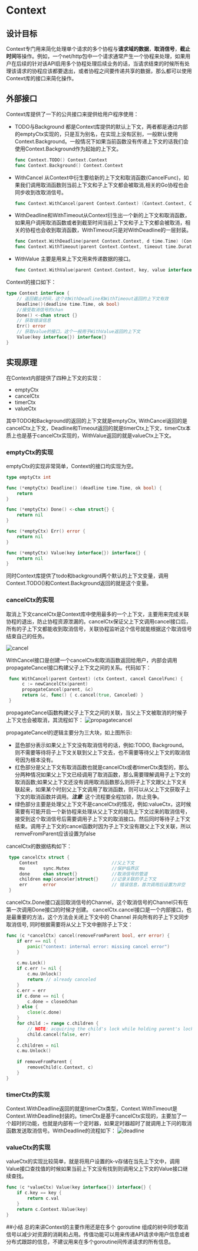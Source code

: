 # Context 
## 设计目标
Context专门用来简化处理单个请求的多个协程与**请求域的数据**，**取消信号**，**截止时间**等操作。例如，一个net/http包中一个请求通常产生一个协程来处理，如果用户在后续的针对该API启用多个协程处理后续业务的话，当请求结束的时候所有处理该请求的协程应该都要退出，或者协程之间要传递共享的数据，那么都可以使用Context库的接口来简化操作。
## 外部接口
Context库提供了一下的公共接口来提供给用户程序使用：
* TODO与Background 都是Context库提供的默认上下文，两者都是通过内部的emptyCtx实现的，只是互为别名，在实现上没有区别，一般默认使用Context.Background。一般情况下如果当前函数没有传递上下文的话我们会使用Context.Background作为起始的上下文。
    ``` go
    func Context.TODO() Context.Context
    func Context.Background() Context.Context
    ```
* WithCancel 从Context中衍生要给新的上下文和取消函数(CancelFunc)，如果我们调用取消函数则当前上下文和子上下文都会被取消,相关的Go协程也会同步收到改取消信号。
    ``` go
    func Context.WithCancel(parent Context.Context) (Context.Context, Context.CancelFunc)
    ```
* WithDeadline和WithTimeout从Context衍生出一个新的上下文和取消函数，如果用户调用取消函数或者到截至时间当前上下文和子上下文都会被取消，相关的协程也会收到取消函数，WithTimeout只是对WithDeadline的一层封装。
    ``` go
    func Context.WithDeadline(parent Context.Context, d time.Time) (Context.Context, Context.CancelFunc)
    func Context.WithTimeout(parent Context.Context, timeout time.Duration) (Context.Context, Context.CancelFunc)
    ```
* WithValue 主要是用来上下文用来传递数据的接口。
    ``` go
    func Context.WithValue(parent Context.Context, key, value interface{}) Context.Context
    ```
Context的接口如下：
``` Go
type Context interface {
    // 返回截止时间，这个对WithDeadline和WithTimeout返回的上下文有效
    Deadline()(deadline time.Time, ok bool)
    //接受取消信号的chan
    Done() <-chan struct {}
    // 获取错误信息
    Err() error
    // 获取value的接口，这个一般用于WithValue返回的上下文
    Value(key interface{}) interface{}
}
```
## 实现原理
在Context内部提供了四种上下文的实现：
* emptyCtx
* cancelCtx
* timerCtx
* valueCtx

其中TODO和Background的返回的上下文就是emptyCtx, WithCancel返回的是cancelCtx上下文，Deadline和Timeout返回的就是timerCtx上下文，timerCtx本质上也是基于cancelCtx实现的，WithValue返回的就是valueCtx上下文。

### emptyCtx的实现
emptyCtx的实现非常简单，Context的接口均实现为空。
``` Go
type emptyCtx int 

func (*emptyCtx) Deadline() (deadline time.Time, ok bool) {
    return
}

func (*emptyCtx) Done() <-chan struct{} {
    return nil 
}

func (*emptyCtx) Err() error {
    return nil 
}

func (*emptyCtx) Value(key interface{}) interface{} {
    return nil 
}
```
同时Context库提供了todo和background两个默认的上下文变量，调用Context.TODO()和Context.Background返回的就是这个变量。

### cancelCtx的实现

取消上下文cancelCtx是Context库中使用最多的一个上下文，主要用来完成关联协程的退出，防止协程资源泄漏的。cancelCtx保证父上下文调用cancel接口后，所有的子上下文都能收到取消信号，关联协程监听这个信号就能根据这个取消信号结束自己的任务。

![cancel](./assets/cancel.drawio.svg)

WithCancel接口是创建一个cancelCtx和取消函数返回给用户，内部会调用propagateCancel接口构建父子上下文之间的关系。代码如下：

```go
 func WithCancel(parent Context) (ctx Context, cancel CancelFunc) {
      c := newCancelCtx(parent)
      propagateCancel(parent, &c)
      return &c, func() { c.cancel(true, Canceled) }
 }
```
propagateCancel函数构建父子上下文之间的关联，当父上下文被取消的时候子上下文也会被取消，其流程如下：
![propagatecancel](./assets/propagatecancel.drawio.svg)

propagateCancel的逻辑主要分为三大块，如上图所示:
* 蓝色部分表示如果父上下文没有取消信号的话，例如:TODO, Background。
则不需要等待将子上下文关联到父上下文去，也不需要等待父上下文的取消信号因为根本没有。
* 红色部分是父上下文有取消函数也就是cancelCtx或者timerCtx类型的，那么分两种情况如果父上下文已经调用了取消函数，那么需要理解调用子上下文的取消函数;如果父上下文还没有调用取消函数那么则将子上下文跟父上下文关联起来，如果某个时刻父上下文调用了取消函数，则可以从父上下文获取子上下文的取消函数并调用。***注意***: 这个流程要全程加锁，防止竞争。
* 绿色部分主要是处理父上下文不是cancelCtx的情况，例如:valueCtx，这时候需要有可能开启一个新协程来处理从父上下文的祖先上下文过来的取消信号，接受到这个取消信号后需要调用子上下文的取消接口。然后同时等待子上下文结束。调用子上下文的cancel函数时因为子上下文没有跟父上下文关联，所以remveFromParent应该设置为false

cancelCtx的数据结构如下：
``` Go
 type cancelCtx struct {
     Context                            //父上下文
     mu       sync.Mutex                //保护临界区
     done     chan struct{}             //取消信号的管道
     children map[canceler]struct{}     //记录关联的子上下文
     err      error                     // 错误信息，首次调用后设置为非空
 }
```
cancelCtx.Done接口返回取消信号的Channel，这个取消信号的Channel只有在第一次调用Done接口的时候才创建。
cancelCtx.cancel接口是一个内部接口，也是最重要的方法，这个方法会关闭上下文中的 Channel 并向所有的子上下文同步取消信号, 同时根据需要将从父上下文中删除子上下文：
``` Go
func (c *cancelCtx) cancel(removeFromParent bool, err error) {
    if err == nil {
	    panic("context: internal error: missing cancel error")
    }
    
    c.mu.Lock()
    if c.err != nil {
	    c.mu.Unlock()
	    return // already canceled
    }
    c.err = err
    if c.done == nil {
    	c.done = closedchan
    } else {
    	close(c.done)
    }
    for child := range c.children {
    	// NOTE: acquiring the child's lock while holding parent's lock.
    	child.cancel(false, err)
    }
    c.children = nil
    c.mu.Unlock()
    
    if removeFromParent {
    	removeChild(c.Context, c)
    }
}
```

### timerCtx的实现
Context.WithDeadline返回的就是timerCtx类型，Context.WithTimeout是Context.WithDeadline封装的。timerCtx是基于cancelCtx实现的，主要加了一个超时的功能，也就是内部有一个定时器，如果定时器超时了就调用上下问的取消函数发送取消信号。WithDeadline的流程如下：
![deadline](./assets/deadline.drawio.svg)

### valueCtx的实现

valueCtx的实现比较简单，就是将用户设置的k-v存储在当先上下文中，调用Value接口查找值的时候如果当前上下文没有找到则调用父上下文的Value接口继续查找。
``` Go
func (c *valueCtx) Value(key interface{}) interface{} {
	if c.key == key {
		return c.val
	}
	return c.Context.Value(key)
}
```

##小结
总的来讲Context的主要作用还是在多个 goroutine 组成的树中同步取消信号以减少对资源的消耗和占用。传值功能可以用来传递API请求中用户信息或者分布式跟踪的信息，不建议用来在多个goroutine间传递请求的所有信息。